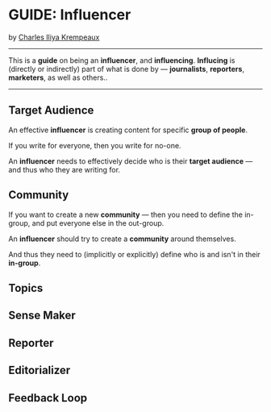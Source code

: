 # GUIDE: Influencer

by [Charles Iliya Krempeaux](http://changelog.ca/)

---

This is a **guide** on being an **influencer**, and **influencing**.
**Influcing** is (directly or indirectly) part of what is done by — **journalists**, **reporters**, **marketers**, as well as others..

---

## Target Audience

An effective **influencer** is creating content for specific **group of people**.

If you write for everyone, then you write for no-one.

An **influencer** needs to effectively decide who is their **target audience** — and thus who they are writing for.

## Community

If you want to create a new **community** ⁠— then you need to define the in-group, and put everyone else in the out-group.

An **influencer** should try to create a **community** around themselves.

And thus they need to (implicitly or explicitly) define who is and isn't in their **in-group**.

## Topics

## Sense Maker

## Reporter

## Editorializer

## Feedback Loop
